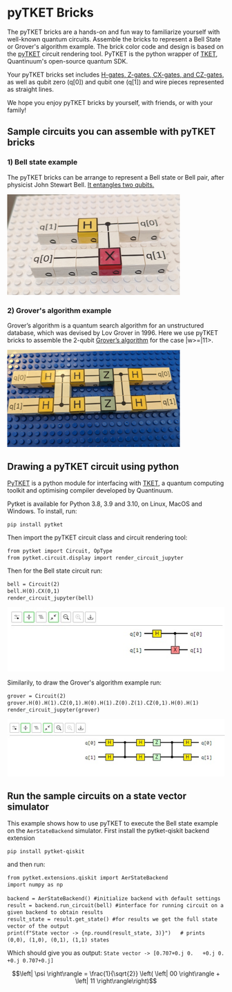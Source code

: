 #  pyTKET Bricks

The pyTKET bricks are a hands-on and fun way to familiarize yourself with well-known quantum circuits. Assemble the bricks to represent a Bell State or Grover's algorithm example. The brick color code and design is based on the [pyTKET](https://cqcl.github.io/pytket/manual/index.html) circuit rendering tool. PyTKET is the python wrapper of [TKET](https://www.quantinuum.com/developers/tket), Quantinuum's open-source quantum SDK. 

Your pyTKET bricks set includes [H-gates, Z-gates, CX-gates, and CZ-gates,](https://en.wikipedia.org/wiki/Quantum_logic_gate) as well as qubit zero (q[0]) and qubit one (q[1]) and wire pieces represented as straight lines.

We hope you enjoy pyTKET bricks by yourself, with friends, or with your family!


## Sample circuits you can assemble with pyTKET bricks

### 1) Bell state example

The pyTKET bricks can be arrange to represent a Bell state or Bell pair, after physicist John Stewart Bell. [It entangles two qubits.](https://en.wikipedia.org/wiki/Bell_state) 

<img src="Images/Bell.jpg" width="400" >


### 2) Grover's algorithm example

Grover’s algorithm is a quantum search algorithm for an unstructured database, which was devised by Lov Grover in 1996. Here we use pyTKET bricks to assemble the 2-qubit [Grover’s algorithm](https://en.wikipedia.org/wiki/Grover%27s_algorithm) for the case |w>=|11>.

<img src="Images/Grover.jpg" width="400" >

## Drawing a pyTKET circuit using python

[PyTKET](https://cqcl.github.io/pytket/manual/index.html) is a python module for interfacing with [TKET](https://www.quantinuum.com/developers/tket), a quantum computing toolkit and optimising compiler developed by Quantinuum.

Pytket is available for Python 3.8, 3.9 and 3.10, on Linux, MacOS and Windows. To install, run:

```shell
pip install pytket
```

Then import the pyTKET circuit class and circuit rendering tool:

```shell
from pytket import Circuit, OpType
from pytket.circuit.display import render_circuit_jupyter
```

Then for the Bell state circuit run:
```shell
bell = Circuit(2)
bell.H(0).CX(0,1)
render_circuit_jupyter(bell)
```
<img src="Images/Bell_pytket.jpg" width="600" >

Similarily, to draw the Grover's algorithm example run:
```shell
grover = Circuit(2)
grover.H(0).H(1).CZ(0,1).H(0).H(1).Z(0).Z(1).CZ(0,1).H(0).H(1)
render_circuit_jupyter(grover)
```
<img src="Images/Grover_pytket.jpg" width="600" >

## Run the sample circuits on a state vector simulator

This example shows how to use pyTKET to execute the Bell state example on the `AerStateBackend` simulator. First install the pytket-qiskit backend extension

```shell
pip install pytket-qiskit
```

and then run:

```shell
from pytket.extensions.qiskit import AerStateBackend
import numpy as np

backend = AerStateBackend() #initialize backend with default settings
result = backend.run_circuit(bell) #interface for running circuit on a given backend to obtain results
result_state = result.get_state() #for results we get the full state vector of the output
print(f"State vector -> {np.round(result_state, 3)}")   # prints (0,0), (1,0), (0,1), (1,1) states
```

Which should give you as output:
`State vector -> [0.707+0.j 0.   +0.j 0.   +0.j 0.707+0.j]`

```math
\left| \psi \right\rangle = \frac{1}{\sqrt{2}} \left( \left| 00 \right\rangle + \left| 11 \right\rangle\right)
```
